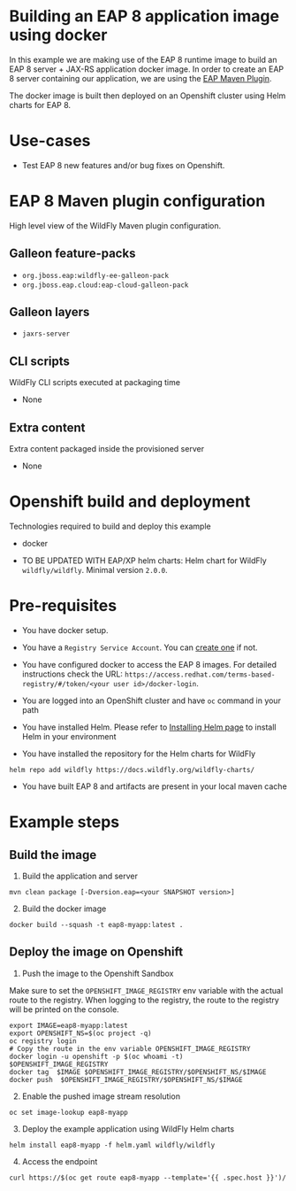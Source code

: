 # Building an EAP 8 application image using docker

In this example we are making use of the EAP 8 runtime image to build an EAP 8 server + JAX-RS application docker image.
In order to create an EAP 8 server containing our application, we are using the [EAP Maven Plugin](https://github.com/jbossas/eap-maven-plugin).

The docker image is built then deployed on an Openshift cluster using Helm charts for EAP 8.

# Use-cases

* Test EAP 8 new features and/or bug fixes on Openshift.

# EAP 8 Maven plugin configuration

High level view of the WildFly Maven plugin configuration.

## Galleon feature-packs

* `org.jboss.eap:wildfly-ee-galleon-pack`
* `org.jboss.eap.cloud:eap-cloud-galleon-pack`

## Galleon layers

* `jaxrs-server`

## CLI scripts

WildFly CLI scripts executed at packaging time

* None

## Extra content

Extra content packaged inside the provisioned server

* None

# Openshift build and deployment

Technologies required to build and deploy this example

* docker

* TO BE UPDATED WITH EAP/XP helm charts: Helm chart for WildFly `wildfly/wildfly`. Minimal version `2.0.0`.

# Pre-requisites

* You have docker setup.

* You have a `Registry Service Account`. You can [create one](https://access.redhat.com/terms-based-registry/) if not.

* You have configured docker to access the EAP 8 images. For detailed instructions check the URL: `https://access.redhat.com/terms-based-registry/#/token/<your user id>/docker-login`.

* You are logged into an OpenShift cluster and have `oc` command in your path

* You have installed Helm. Please refer to [Installing Helm page](https://helm.sh/docs/intro/install/) to install Helm in your environment

* You have installed the repository for the Helm charts for WildFly

 ```
helm repo add wildfly https://docs.wildfly.org/wildfly-charts/
```

* You have built EAP 8 and artifacts are present in your local maven cache


# Example steps

## Build the image

1. Build the application  and server

```
mvn clean package [-Dversion.eap=<your SNAPSHOT version>]
```

2. Build the docker image

```
docker build --squash -t eap8-myapp:latest .
```

## Deploy the image on Openshift

1. Push the image to the Openshift Sandbox

Make sure to set the `OPENSHIFT_IMAGE_REGISTRY` env variable with the actual route to the registry. 
When logging to the registry, the route to the registry will be printed on the console.

```
export IMAGE=eap8-myapp:latest
export OPENSHIFT_NS=$(oc project -q)
oc registry login
# Copy the route in the env variable OPENSHIFT_IMAGE_REGISTRY
docker login -u openshift -p $(oc whoami -t)  $OPENSHIFT_IMAGE_REGISTRY
docker tag  $IMAGE $OPENSHIFT_IMAGE_REGISTRY/$OPENSHIFT_NS/$IMAGE
docker push  $OPENSHIFT_IMAGE_REGISTRY/$OPENSHIFT_NS/$IMAGE
```

2. Enable the pushed image stream resolution

```
oc set image-lookup eap8-myapp
```

3. Deploy the example application using WildFly Helm charts

```
helm install eap8-myapp -f helm.yaml wildfly/wildfly
```

4. Access the endpoint

```
curl https://$(oc get route eap8-myapp --template='{{ .spec.host }}')/
```

